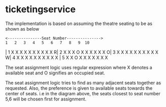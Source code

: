 # ticketingservice

The implementation is based on assuming the theatre seating to be as shown as below

   	<---------------Seat Number--------------->
   	1   2   3   4   5   6   7   8   9  10
 |   1  X   X   X   X   X   X   X   X   X  X 
R|   2  X   X   X   O   X   X   X   X   X  X 
O|   3  X   X   X   X   X   X   X   X   X  X 
W|   4  X   X   X   X   X   X   X   X   X  X 
 |   5  X   X   O   X   X   X   X   X   X  X 

The seat assignment logic uses regular expression where X denotes a available seat
and O signifies an occupied seat.

The seat assignment logic tries to find as many adjacent seats together as requested.
Also, the preference is given to available seats towards the center of seats.
i.e in the diagram above, the seats closest to seat number 5,6 will be chosen first for assignment.

